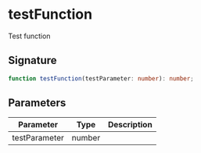
# testFunction

Test function

## Signature

```typescript
function testFunction(testParameter: number): number;
```

## Parameters

|  Parameter | Type | Description |
|  --- | --- | --- |
|  testParameter | number |  |

